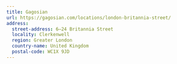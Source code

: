 ```yaml
---
title: Gagosian
url: https://gagosian.com/locations/london-britannia-street/
address:
  street-address: 6–24 Britannia Street
  locality: Clerkenwell
  region: Greater London
  country-name: United Kingdom
  postal-code: WC1X 9JD
---
```

